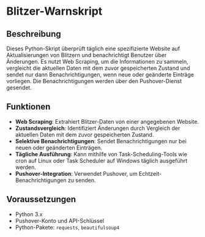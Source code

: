 # Blitzer-Warnskript

## Beschreibung

Dieses Python-Skript überprüft täglich eine spezifizierte Website auf Aktualisierungen von Blitzern und benachrichtigt Benutzer über Änderungen. Es nutzt Web Scraping, um die Informationen zu sammeln, vergleicht die aktuellen Daten mit dem zuvor gespeicherten Zustand und sendet nur dann Benachrichtigungen, wenn neue oder geänderte Einträge vorliegen. Die Benachrichtigungen werden über den Pushover-Dienst gesendet.

## Funktionen

- **Web Scraping**: Extrahiert Blitzer-Daten von einer angegebenen Website.
- **Zustandsvergleich**: Identifiziert Änderungen durch Vergleich der aktuellen Daten mit dem zuvor gespeicherten Zustand.
- **Selektive Benachrichtigungen**: Sendet Benachrichtigungen nur bei neuen oder geänderten Einträgen.
- **Tägliche Ausführung**: Kann mithilfe von Task-Scheduling-Tools wie cron auf Linux oder Task Scheduler auf Windows täglich ausgeführt werden.
- **Pushover-Integration**: Verwendet Pushover, um Echtzeit-Benachrichtigungen zu senden.

## Voraussetzungen

- Python 3.x
- Pushover-Konto und API-Schlüssel
- Python-Pakete: `requests`, `beautifulsoup4`


